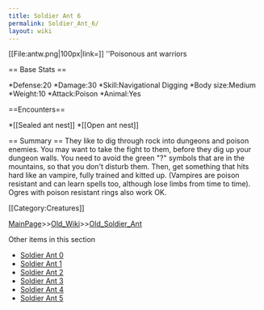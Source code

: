 ```yaml
---
title: Soldier Ant 6
permalink: Soldier_Ant_6/
layout: wiki
---
```

[[File:antw.png|100px|link=]] ''Poisonous ant warriors

== Base Stats ==

*Defense:20
*Damage:30
*Skill:Navigational Digging
*Body size:Medium
*Weight:10
*Attack:Poison
*Animal:Yes

==Encounters==

*[[Sealed ant nest]]
*[[Open ant nest]]

== Summary ==
They like to dig through rock into dungeons and poison enemies. You may want to take the fight to them, before they dig up your dungeon walls. You need to avoid the green &quot;?&quot; symbols that are in the mountains, so that you don't disturb them. Then, get something that hits hard like an vampire, fully trained and kitted up. (Vampires are poison resistant and can learn spells too, although lose limbs from time to time). Ogres with poison resistant rings also work OK. 

[[Category:Creatures]]

[MainPage](/keeperrl_wiki/ "wikilink")>>[Old_Wiki](/keeperrl_wiki/Old_Wiki "wikilink")>>[Old_Soldier_Ant](/keeperrl_wiki/Old_Soldier_Ant "wikilink")

Other items in this section
-    [Soldier Ant 0](/keeperrl_wiki/Soldier_Ant_0 "wikilink")
-    [Soldier Ant 1](/keeperrl_wiki/Soldier_Ant_1 "wikilink")
-    [Soldier Ant 2](/keeperrl_wiki/Soldier_Ant_2 "wikilink")
-    [Soldier Ant 3](/keeperrl_wiki/Soldier_Ant_3 "wikilink")
-    [Soldier Ant 4](/keeperrl_wiki/Soldier_Ant_4 "wikilink")
-    [Soldier Ant 5](/keeperrl_wiki/Soldier_Ant_5 "wikilink")
